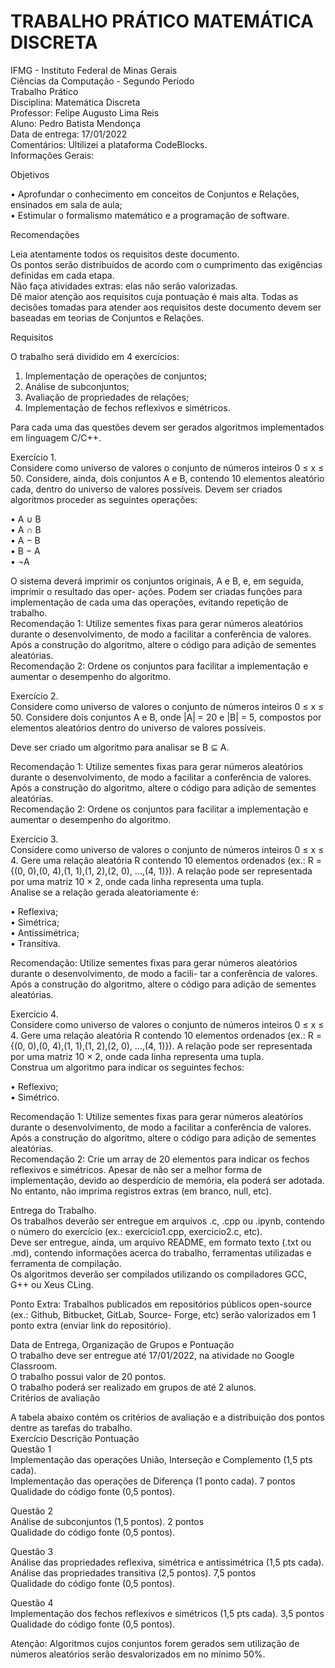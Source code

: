 # TRABALHO PRÁTICO MATEMÁTICA DISCRETA

IFMG - Instituto Federal de Minas Gerais  
Ciências da Computação - Segundo Período  
Trabalho Prático  
Disciplina: Matemática Discreta  
Professor: Felipe Augusto Lima Reis  
Aluno: Pedro Batista Mendonça  
Data de entrega: 17/01/2022  
Comentários: Ultilizei a plataforma CodeBlocks.  
Informações Gerais:  

Objetivos

• Aprofundar o conhecimento em conceitos de Conjuntos e Relações, ensinados em sala de aula;  
• Estimular o formalismo matemático e a programação de software.  

Recomendações

Leia atentamente todos os requisitos deste documento.  
Os pontos serão distribuídos de acordo com o cumprimento das exigências definidas em cada etapa.  
Não faça atividades extras: elas não serão valorizadas.  
Dê maior atenção aos requisitos cuja pontuação
é mais alta. 
Todas as decisões tomadas para atender aos requisitos deste documento devem ser baseadas em teorias
de Conjuntos e Relações.  

Requisitos

O trabalho será dividido em 4 exercícios:  
1. Implementação de operações de conjuntos;  
2. Análise de subconjuntos;  
3. Avaliação de propriedades de relações;  
4. Implementação de fechos reflexivos e simétricos.

Para cada uma das questões devem ser gerados algoritmos implementados em linguagem C/C++.  

Exercício 1.  
Considere como universo de valores o conjunto de números inteiros 0 ≤ x ≤ 50. Considere, ainda, dois
conjuntos A e B, contendo 10 elementos aleatório cada, dentro do universo de valores possíveis.
Devem ser criados algoritmos proceder as seguintes operações:  

• A ∪ B  
• A ∩ B  
• A − B  
• B − A  
• ¬A  

O sistema deverá imprimir os conjuntos originais, A e B, e, em seguida, imprimir o resultado das oper-
ações. Podem ser criadas funções para implementação de cada uma das operações, evitando repetição de trabalho.  
Recomendação 1: Utilize sementes fixas para gerar números aleatórios durante o desenvolvimento, de modo a
facilitar a conferência de valores. Após a construção do algoritmo, altere o código para adição de sementes aleatórias.  
Recomendação 2: Ordene os conjuntos para facilitar a implementação e aumentar o desempenho do algoritmo.    

Exercício 2.  
Considere como universo de valores o conjunto de números inteiros 0 ≤ x ≤ 50.
Considere dois conjuntos A e B, onde |A| = 20 e |B| = 5, compostos por elementos aleatórios dentro do
universo de valores possíveis.  

Deve ser criado um algoritmo para analisar se B ⊆ A.  

Recomendação 1: Utilize sementes fixas para gerar números aleatórios durante o desenvolvimento, de modo a
facilitar a conferência de valores. Após a construção do algoritmo, altere o código para adição de sementes aleatórias.  
Recomendação 2: Ordene os conjuntos para facilitar a implementação e aumentar o desempenho do algoritmo.  

Exercício 3.  
Considere como universo de valores o conjunto de números inteiros 0 ≤ x ≤ 4. Gere uma relação
aleatória R contendo 10 elementos ordenados (ex.: R = {(0, 0),(0, 4),(1, 1),(1, 2),(2, 0), ...,(4, 1)}).
A relação pode ser representada por uma matriz 10 × 2, onde cada linha representa uma tupla.  
Analise se a relação gerada aleatoriamente é:  

• Reflexiva;  
• Simétrica;  
• Antissimétrica;  
• Transitiva.  

Recomendação: Utilize sementes fixas para gerar números aleatórios durante o desenvolvimento, de modo a facili-
tar a conferência de valores. Após a construção do algoritmo, altere o código para adição de sementes aleatórias.  

Exercício 4.  
Considere como universo de valores o conjunto de números inteiros 0 ≤ x ≤ 4. Gere uma relação
aleatória R contendo 10 elementos ordenados (ex.: R = {(0, 0),(0, 4),(1, 1),(1, 2),(2, 0), ...,(4, 1)}).
A relação pode ser representada por uma matriz 10 × 2, onde cada linha representa uma tupla.  
Construa um algoritmo para indicar os seguintes fechos:  

• Reflexivo;  
• Simétrico.  

Recomendação 1: Utilize sementes fixas para gerar números aleatórios durante o desenvolvimento, de modo a
facilitar a conferência de valores. Após a construção do algoritmo, altere o código para adição de sementes aleatórias.  
Recomendação 2: Crie um array de 20 elementos para indicar os fechos reflexivos e simétricos. Apesar de não
ser a melhor forma de implementação, devido ao desperdício de memória, ela poderá ser adotada. No entanto, não
imprima registros extras (em branco, null, etc).  

Entrega do Trabalho.  
Os trabalhos deverão ser entregue em arquivos .c, .cpp ou .ipynb, contendo o número do exercício (ex.:
exercicio1.cpp, exercicio2.c, etc).  
Deve ser entregue, ainda, um arquivo README, em formato texto (.txt ou .md), contendo informações
acerca do trabalho, ferramentas utilizadas e ferramenta de compilação.  
Os algoritmos deverão ser compilados utilizando os compiladores GCC, G++ ou Xeus CLing.  

Ponto Extra: Trabalhos publicados em repositórios públicos open-source (ex.: Github, Bitbucket, GitLab, Source-
Forge, etc) serão valorizados em 1 ponto extra (enviar link do repositório).  

Data de Entrega, Organização de Grupos e Pontuação  
O trabalho deve ser entregue até 17/01/2022, na atividade no Google Classroom.  
O trabalho possui valor de 20 pontos.  
O trabalho poderá ser realizado em grupos de até 2 alunos.  
Critérios de avaliação  

A tabela abaixo contém os critérios de avaliação e a distribuição dos pontos dentre as tarefas do trabalho.  
Exercício Descrição Pontuação  
Questão 1  
Implementação das operações União, Interseção e Complemento (1,5 pts cada).  
Implementação das operações de Diferença (1 ponto cada). 7 pontos  
Qualidade do código fonte (0,5 pontos).  

Questão 2  
Análise de subconjuntos (1,5 pontos). 2 pontos  
Qualidade do código fonte (0,5 pontos).  

Questão 3  
Análise das propriedades reflexiva, simétrica e antissimétrica (1,5 pts cada).  
Análise das propriedades transitiva (2,5 pontos). 7,5 pontos  
Qualidade do código fonte (0,5 pontos).  

Questão 4  
Implementação dos fechos reflexivos e simétricos (1,5 pts cada). 3,5 pontos  
Qualidade do código fonte (0,5 pontos).  

Atenção: Algoritmos cujos conjuntos forem gerados sem utilização de números aleatórios serão desvalorizados em
no mínimo 50%.  
